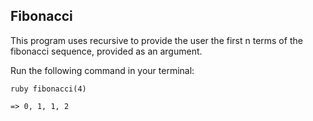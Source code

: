 ## Fibonacci

This program uses recursive to provide the user the first n terms of the fibonacci sequence, provided as an argument.

Run the following command in your terminal:

```
ruby fibonacci(4)

=> 0, 1, 1, 2

```
